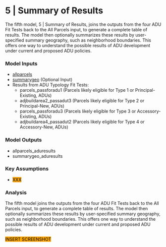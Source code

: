 # 5 | Summary of Results

The fifth model, 5 | Summary of Results, joins the outputs from the four ADU Fit Tests back to the All Parcels input, to generate a complete table of results. The model then optionally summarizes these results by user-specified summary geography, such as neighborhood boundaries. This offers one way to understand the possible results of ADU development under current and proposed ADU policies.

### Model Inputs

* [allparcels](../analysis-preparation/spatial-inputs/1-3.-all-parcels.md)
* [summarygeo](../preparation/spatial-inputs/5-1.-summary-geography.md) (Optional Input)
* Results from ADU Typology Fit Tests:
  * parcels\_passforadu1 (Parcels likely eligible for Type 1 or Principal-Existing, ADUs)&#x20;
  * adjbuildarea2\_passadut3 (Parcels likely eligible for Type 2 or Principal-New, ADUs)&#x20;
  * parcels\_passforadu3 (Parcels likely eligible for Type 3 or Accessory-Existing, ADUs)&#x20;
  * adjbuildarea4\_passadut2 (Parcels likely eligible for Type 4 or Accessory-New, ADUs)&#x20;

### Model Outputs

* allparcels\_aduresults
* summarygeo\_aduresults

### Key Assumptions

* <mark style="background-color:orange;">XXX</mark>

### Analysis

The fifth model joins the outputs from the four ADU Fit Tests back to the All Parcels input, to generate a complete table of results. The model then optionally summarizes these results by user-specified summary geography, such as neighborhood boundaries. This offers one way to understand the possible results of ADU development under current and proposed ADU policies.

<mark style="background-color:orange;">INSERT SCREENSHOT</mark>

